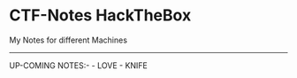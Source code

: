 # CTF-Notes HackTheBox 
My Notes for different Machines 
***
UP-COMING NOTES:- - LOVE
                  - KNIFE
